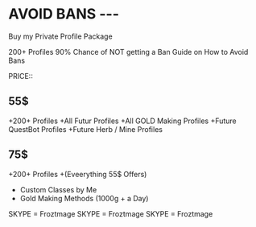 # AVOID BANS ---

Buy my Private Profile Package

200+ Profiles
90% Chance of NOT getting a Ban
Guide on How to Avoid Bans



PRICE::

55$
--
+200+ Profiles
+All Futur Profiles
+All GOLD Making Profiles
+Future QuestBot Profiles
+Future Herb / Mine Profiles


75$
--
+200+ Profiles
+(Eveerything 55$ Offers)
+ Custom Classes by Me
+ Gold Making Methods (1000g + a Day)


SKYPE = Froztmage
SKYPE = Froztmage
SKYPE = Froztmage
